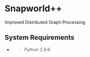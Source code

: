Snapworld++
===========

Improved Distributed Graph Processing

System Requirements
-------------------

* > Python 2.6.6


